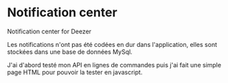 # Notification center
Notification center for Deezer


Les notifications n'ont pas été codées en dur dans l'application, elles sont stockées dans une base de données MySql.

J'ai d'abord testé mon API en lignes de commandes puis j'ai fait une simple page HTML pour pouvoir la tester en javascript.
